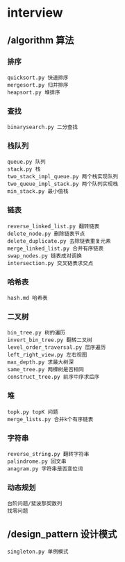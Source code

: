 # interview

## /algorithm 算法

### 排序
    quicksort.py 快速排序
    mergesort.py 归并排序
    heapsort.py 堆排序
    
### 查找
    binarysearch.py 二分查找
    
    
### 栈队列
    queue.py 队列
    stack.py 栈
    two_stack_impl_queue.py 两个栈实现队列
    two_queue_impl_stack.py 两个队列实现栈
    min_stack.py 最小值栈
    
### 链表  
    reverse_linked_list.py 翻转链表
    delete_node.py 删除链表节点
    delete_duplicate.py 去除链表重复元素
    merge_linked_list.py 合并有序链表
    swap_nodes.py 链表成对调换
    intersection.py 交叉链表求交点
    
### 哈希表
    hash.md 哈希表
    
### 二叉树
    bin_tree.py 树的遍历
    invert_bin_tree.py 翻转二叉树
    level_order_traversal.py 层序遍历
    left_right_view.py 左右视图
    max_depth.py 求最大树深
    same_tree.py 两棵树是否相同
    construct_tree.py 前序中序求后序
    
### 堆
    topk.py topK 问题
    merge_lists.py 合并k个有序链表
    
### 字符串
    reverse_string.py 翻转字符串
    palindrome.py 回文串
    anagram.py 字符串是否变位词
    
### 动态规划
    台阶问题/斐波那契数列
    找零问题
    
## /design_pattern 设计模式
    singleton.py 单例模式
    


